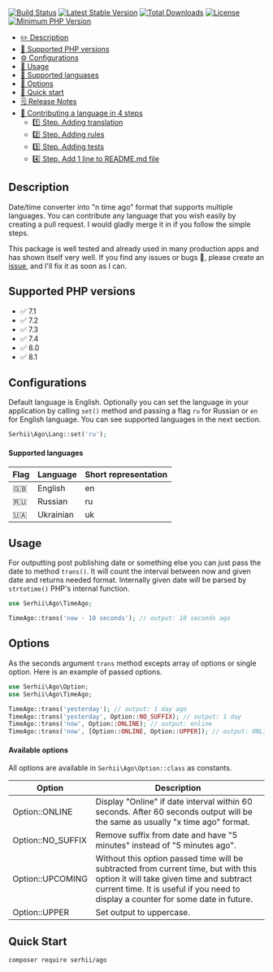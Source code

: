 [![Build Status](https://img.shields.io/endpoint.svg?url=https%3A%2F%2Factions-badge.atrox.dev%2FSerhiiCho%2Fago%2Fbadge&style=flat)](https://actions-badge.atrox.dev/SerhiiCho/ago/goto)
[![Latest Stable Version](https://poser.pugx.org/serhii/ago/v/stable)](https://packagist.org/packages/serhii/ago)
[![Total Downloads](https://poser.pugx.org/serhii/ago/downloads)](https://packagist.org/packages/serhii/ago)
[![License](https://poser.pugx.org/serhii/ago/license)](https://packagist.org/packages/serhii/ago)
<a href="https://php.net/" rel="nofollow"><img src="https://camo.githubusercontent.com/2b1ed18c21257b0a1e6b8568010e6e8f3636e6d5/68747470733a2f2f696d672e736869656c64732e696f2f62616467652f7068702d253345253344253230372e312d3838393242462e7376673f7374796c653d666c61742d737175617265" alt="Minimum PHP Version" data-canonical-src="https://img.shields.io/badge/php-%3E%3D%207.1-8892BF.svg" style="max-width:100%;"></a>

- [✏️ Description](#description)
- [🐘 Supported PHP versions](#supported-php-versions)
- [⚙️ Configurations](#configurations)
- [👏 Usage](#usage)
- [🚩 Supported languases](#supported-languages)
- [🤲 Options](#options)
- [🚀 Quick start](#quick-start)
- [🗒 Release Notes](https://github.com/SerhiiCho/ago/blob/master/CHANGELOG.md)
- [🎁 Contributing a language in 4 steps](https://github.com/SerhiiCho/ago/blob/master/CONTRIBUTE.md)
  - [1️⃣ Step. Adding translation](https://github.com/SerhiiCho/ago/blob/master/CONTRIBUTE.md#1-step-adding-translation)
  - [2️⃣ Step. Adding rules](https://github.com/SerhiiCho/ago/blob/master/CONTRIBUTE.md#2-step-adding-rules)
  - [3️⃣ Step. Adding tests](https://github.com/SerhiiCho/ago/blob/master/CONTRIBUTE.md#3-step-adding-tests)
  - [4️⃣ Step. Add 1 line to README.md file](https://github.com/SerhiiCho/ago/blob/master/CONTRIBUTE.md#4-step-add-1-line-to-readmemd-file)

## Description

Date/time converter into "n time ago" format that supports multiple languages. You can contribute any language that you wish easily by creating a pull request. I would gladly merge it in if you follow the simple steps.

This package is well tested and already used in many production apps and has shown itself very well. If you find any issues or bugs 🐞, please create an [issue](https://github.com/SerhiiCho/ago/issues/new), and I'll fix it as soon as I can.

## Supported PHP versions

- ✅ 7.1
- ✅ 7.2
- ✅ 7.3
- ✅ 7.4
- ✅ 8.0
- ✅ 8.1

## Configurations

Default language is English. Optionally you can set the language in your application by calling `set()` method and passing a flag `ru` for Russian or `en` for English language. You can see supported languages in the next section.

```php
Serhii\Ago\Lang::set('ru');
```

#### Supported languages

| Flag | Language | Short representation |
|------|----------|----------------------|
| 🇬🇧 | English | en |
| 🇷🇺 | Russian | ru |
| 🇺🇦 | Ukrainian | uk |

## Usage

For outputting post publishing date or something else you can just pass the date to method `trans()`. It will count the interval between now and given date and returns needed format. Internally given date will be parsed by `strtotime()` PHP's internal function.

```php
use Serhii\Ago\TimeAgo;

TimeAgo::trans('now - 10 seconds'); // output: 10 seconds ago
```

## Options

As the seconds argument `trans` method excepts array of options or single option. Here is an example of passed options.

```php
use Serhii\Ago\Option;
use Serhii\Ago\TimeAgo;

TimeAgo::trans('yesterday'); // output: 1 day ago
TimeAgo::trans('yesterday', Option::NO_SUFFIX); // output: 1 day
TimeAgo::trans('now', Option::ONLINE); // output: online
TimeAgo::trans('now', [Option::ONLINE, Option::UPPER]); // output: ONLINE
```

#### Available options

All options are available in `Serhii\Ago\Option::class` as constants.

<table>
  <thead>
    <tr>
      <th>Option</th>
      <th>Description</th>
    </tr>
  </thead>
  <tbody>
     <tr>
      <td>Option::ONLINE</td>
      <td>Display "Online" if date interval within 60 seconds. After 60 seconds output will be the same as usually "x time ago" format.</td>
    </tr>
    <tr>
      <td>Option::NO_SUFFIX</td>
      <td>Remove suffix from date and have "5 minutes" instead of "5 minutes ago".</td>
    </tr>
    <tr>
      <td>Option::UPCOMING</td>
      <td>Without this option passed time will be subtracted from current time, but with this option it will take given time and subtract current time. It is useful if you need to display a counter for some date in future.</td>
    </tr>
    <tr>
      <td>Option::UPPER</td>
      <td>Set output to uppercase.</td>
    </tr>
  </tbody>
</table>

## Quick Start

```bash
composer require serhii/ago
```
